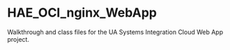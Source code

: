 # HAE_OCI_nginx_WebApp
Walkthrough and class files for the UA Systems Integration Cloud Web App project.
